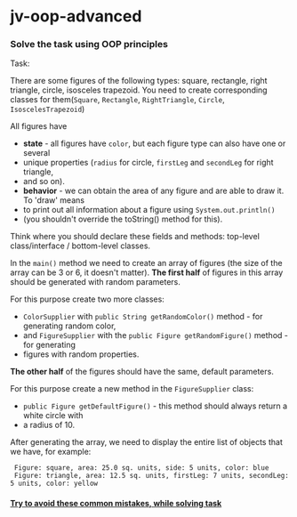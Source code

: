 # jv-oop-advanced

### Solve the task using OOP principles

Task:

There are some figures of the following types: square, rectangle, right triangle, circle, isosceles trapezoid.
You need to create corresponding classes for them(`Square`, `Rectangle`, `RightTriangle`, 
`Circle`, `IsoscelesTrapezoid`)

All figures have 
- **state** - all figures have `color`, but each figure type can also have one or several 
- unique properties (`radius` for circle, `firstLeg` and `secondLeg` for right triangle,
- and so on).
- **behavior** - we can obtain the area of any figure and are able to draw it. To 'draw' means
- to print out all information about a figure using `System.out.println()`
- (you shouldn't override the toString() method for this). 
   
Think where you should declare these fields and methods: top-level class/interface / 
bottom-level classes.  

In the `main()` method we need to create an array of figures (the size of the array 
can be 3 or 6, it doesn't matter).
**The first half** of figures in this array should be generated with random parameters. 

For this purpose create two more classes:
- `ColorSupplier` with `public String getRandomColor()` method - for generating random color, 
- and `FigureSupplier` with the `public Figure getRandomFigure()` method - for generating
- figures with random properties.

**The other half** of the figures should have the same, default parameters. 

For this purpose create a new method in the `FigureSupplier` class:
- `public Figure getDefaultFigure()` - this method should always return a white circle with 
- a radius of 10.

After generating the array, we need to display the entire list of objects that we have, 
for example:

```
 Figure: square, area: 25.0 sq. units, side: 5 units, color: blue
 Figure: triangle, area: 12.5 sq. units, firstLeg: 7 units, secondLeg: 5 units, color: yellow
```

#### [Try to avoid these common mistakes, while solving task](./checklist.md)
